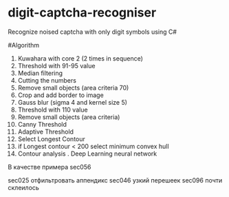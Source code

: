 # digit-captcha-recogniser
Recognize noised captcha with only digit symbols using C#

#Algorithm

1. Kuwahara with core 2 (2 times in sequence)
2. Threshold with 91-95 value
3. Median filtering
4. Cutting the numbers
5. Remove small objects (area criteria 70)
6. Crop and add border to image
7. Gauss blur (sigma 4 and kernel size 5)
8. Threshold with 110 value
9. Remove small objects (area criteria)
10. Canny Threshold
11. Adaptive Threshold
12. Select Longest Contour
13. if Longest contour < 200 select minimum convex hull
14. Contour analysis
. Deep Learning neural network


В качестве примера sec056

sec025 отфильтровать аппендикс
sec046 узкий перешеек
sec096 почти склеилось